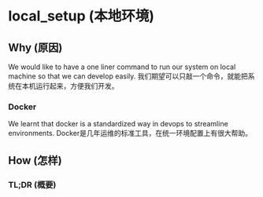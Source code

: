 # local_setup (本地环境)

## Why (原因)
We would like to have a one liner command to run our system on local machine so that we can develop easily.
我们期望可以只敲一个命令，就能把系统在本机运行起来，方便我们开发。

### Docker
We learnt that docker is a standardized way in devops to streamline environments.
Docker是几年运维的标准工具，在统一环境配置上有很大帮助。

## How (怎样)

### TL;DR (概要)
```BASH
```